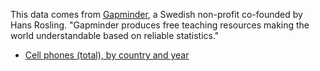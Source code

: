 This data comes from [Gapminder](https://www.gapminder.org/about-gapminder/), a Swedish non-profit co-founded by Hans Rosling. "Gapminder produces free teaching resources making the world understandable based on reliable statistics."
- [Cell phones (total), by country and year](https://raw.githubusercontent.com/open-numbers/ddf--gapminder--systema_globalis/master/countries-etc-datapoints/ddf--datapoints--cell_phones_total--by--geo--time.csv)
